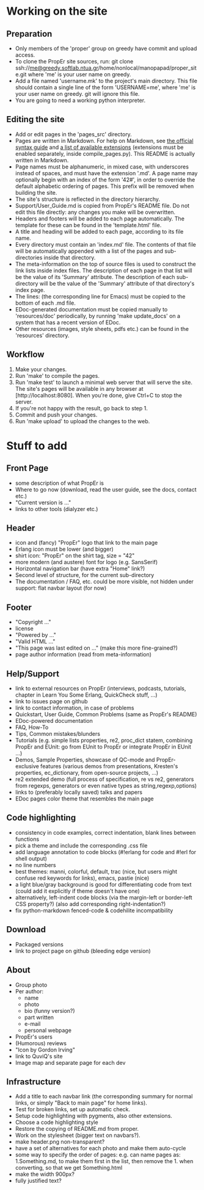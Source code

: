 Working on the site
===================

Preparation
-----------

*   Only members of the 'proper' group on greedy have commit and upload access.
*   To clone the PropEr site sources, run:
	git clone ssh://me@greedy.softlab.ntua.gr/home/nonlocal/manopapad/proper_site.git
    where 'me' is your user name on greedy.
*   Add a file named 'username.mk' to the project's main directory. This file
    should contain a single line of the form 'USERNAME=me', where 'me' is your
    user name on greedy. git will ignore this file.
*   You are going to need a working python interpreter.


Editing the site
----------------

*   Add or edit pages in the 'pages_src' directory.
*   Pages are written in Markdown. For help on Markdown, see [the official
    syntax guide][1] and [a list of available extensions][2] (extensions must be
    enabled separately, inside compile_pages.py). This README is actually
    written in Markdown.
*   Page names must be alphanumeric, in mixed case, with underscores instead of
    spaces, and must have the extension '.md'. A page name may optionally begin
    with an index of the form '42#', in order to override the default alphabetic
    ordering of pages. This prefix will be removed when building the site.
*   The site's structure is reflected in the directory hierarchy.
*   Support/User_Guide.md is copied from PropEr's README file. Do not edit this
    file directly: any changes you make will be overwritten.
*   Headers and footers will be added to each page automatically. The template
    for these can be found in the 'template.html' file.
*   A title and heading will be added to each page, according to its file name.
*   Every directory must contain an 'index.md' file. The contents of that file
    will be automatically appended with a list of the pages and sub-directories
    inside that directory.
*   The meta-information on the top of source files is used to construct the
    link lists inside index files. The description of each page in that list
    will be the value of its 'Summary' attribute. The description of each
    sub-directory will be the value of the 'Summary' attribute of that
    directory's index page.
*   The lines:
        <!-- kate: replace-tabs-save on; replace-tabs on; tab-width 8; -->
        (the corresponding line for Emacs)
    must be copied to the bottom of each .md file.
*   EDoc-generated documentation must be copied manually to 'resources/doc'
    periodically, by running 'make update_docs' on a system that has a recent
    version of EDoc.
*   Other resources (images, style sheets, pdfs etc.) can be found in the
    'resources' directory.

[1]: http://daringfireball.net/projects/markdown/
[2]: http://www.freewisdom.org/projects/python-markdown/Available_Extensions


Workflow
--------

1.  Make your changes.
2.  Run 'make' to compile the pages.
3.  Run 'make test' to launch a minimal web server that will serve the site. The
    site's pages will be available in any browser at [http://localhost:8080].
    When you're done, give Ctrl+C to stop the server.
4.  If you're not happy with the result, go back to step 1.
5.  Commit and push your changes.
6.  Run 'make upload' to upload the changes to the web.


Stuff to add
============

Front Page
----------

*   some description of what PropEr is
*   Where to go now (download, read the user guide, see the docs, contact etc.)
*   "Current version is ..."
*   links to other tools (dialyzer etc.)


Header
------

*   icon and (fancy) "PropEr" logo that link to the main page
*   Erlang icon must be lower (and bigger)
*   shirt icon: "PropEr" on the shirt tag, size = "42"
*   more modern (and austere) font for logo (e.g. SansSerif)
*   Horizontal navigation bar (have extra "Home" link?)
*   Second level of structure, for the current sub-directory
*   The documentation / FAQ, etc. could be more visible, not hidden under
    support: flat navbar layout (for now)


Footer
------

*   "Copyright ..."
*   license
*   "Powered by ..."
*   "Valid HTML ..."
*   "This page was last edited on ..." (make this more fine-grained?)
*   page author information (read from meta-information)


Help/Support
------------

*   link to external resources on PropEr (interviews, podcasts, tutorials,
    chapter in Learn You Some Erlang, QuickCheck stuff, ...)
*   link to issues page on github
*   link to contact information, in case of problems
*   Quickstart, User Guide,  Common Problems (same as PropEr's README)
*   EDoc-powered documentation
*   FAQ, How-To
*   Tips, Common mistakes/blunders
*   Tutorials (e.g. simple lists properties, re2, proc_dict statem, combining
    PropEr and EUnit: go from EUnit to PropEr or integrate PropEr in EUnit ...)
*   Demos, Sample Properties, showcase of QC-mode and PropEr-exclusive features
    (various demos from presentations, Kresten's properties, ec_dictionary, from
    open-source projects, ...)
*   re2 extended demo (full process of specification, re vs re2, generators from
    regexps, generators or even native types as string,regexp,options)
*   links to (preferably locally saved) talks and papers
*   EDoc pages color theme that resembles the main page


Code highlighting
-----------------

*   consistency in code examples, correct indentation, blank lines between
    functions
*   pick a theme and include the corresponding .css file
*   add language annotation to code blocks (#!erlang for code and #!erl for
    shell output)
*   no line numbers
*   best themes: manni, colorful, default, trac (nice, but users might confuse
    red keywords for links), emacs, pastie (nice)
*   a light blue/gray background is good for differentiating code from text
    (could add it explicitly if theme doesn't have one)
*   alternatively, left-indent code blocks (via the margin-left or border-left
    CSS property?) (also add corresponding right-indentation?)
*   fix python-markdown fenced-code & codehilite incompatibility


Download
--------

*   Packaged versions
*   link to project page on github (bleeding edge version)


About
-----

*   Group photo
*   Per author:
    - name
    - photo
    - bio (funny version?)
    - part written
    - e-mail
    - personal webpage
*   PropEr's users
*   (Humorous) reviews
*   "Icon by Gordon Irving"
*   link to QuviQ's site
*   Image map and separate page for each dev


Infrastructure
--------------

*   Add a title to each navbar link (the corresponding summary for normal links,
    or simply "Back to main page" for home links).
*   Test for broken links, set up automatic check.
*   Setup code highlighting with pygments, also other extensions.
*   Choose a code highlighting style
*   Restore the copying of README.md from proper.
*   Work on the stylesheet (bigger text on navbars?).
*   make header.png non-transparent?
*   have a set of alternatives for each photo and make them auto-cycle
*   some way to specify the order of pages: e.g. can name pages as:
    1.Something.md, to make them first in the list, then remove the 1. when
    converting, so that we get Something.html
*   make the width 900px?
*   fully justified text?

<!-- kate: replace-tabs-save on; replace-tabs on; tab-width 8; -->
